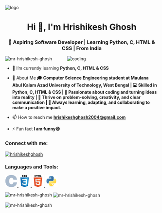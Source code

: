![logo](https://github.com/user-attachments/assets/46fd70d2-d22f-4bf1-b3d8-ef0810f4a0ba)
<h1 align="center">Hi 👋, I'm Hrishikesh Ghosh</h1>
<h3 align="center">🚀 Aspiring Software Developer | Learning Python, C, HTML & CSS | From India</h3>

<img align="right" alt="coding" width="300" src="https://github.com/user-attachments/assets/50059cfb-7001-491f-980f-7bbe1a579dcb">

<p align="left"> <img src="https://komarev.com/ghpvc/?username=mr-hrishikesh-ghosh&label=Profile%20views&color=0e75b6&style=flat" alt="mr-hrishikesh-ghosh" /> </p>

- 🌱 I’m currently learning **Python, C, HTML & CSS**

- 💬 About Me **🎓 Computer Science Engineering student at Maulana Abul Kalam Azad University of Technology, West Bengal | 💻 Skilled in Python, C, HTML & CSS | 🚀 Passionate about coding and turning ideas into reality | 🧩 Thrive on problem-solving, creativity, and clear communication | 🌱 Always learning, adapting, and collaborating to make a positive impact.**

- 📫 How to reach me **hrishikeshghosh2004@gmail.com**

- ⚡ Fun fact **I am funny😅**

<h3 align="left">Connect with me:</h3>
<p align="left">
<a href="https://linkedin.com/in/hrishikeshghosh" target="blank"><img align="center" src="https://raw.githubusercontent.com/rahuldkjain/github-profile-readme-generator/master/src/images/icons/Social/linked-in-alt.svg" alt="hrishikeshghosh" height="30" width="40" /></a>
</p>

<h3 align="left">Languages and Tools:</h3>
<p align="left"> <a href="https://www.cprogramming.com/" target="_blank" rel="noreferrer"> <img src="https://raw.githubusercontent.com/devicons/devicon/master/icons/c/c-original.svg" alt="c" width="40" height="40"/> </a> <a href="https://www.w3schools.com/css/" target="_blank" rel="noreferrer"> <img src="https://raw.githubusercontent.com/devicons/devicon/master/icons/css3/css3-original-wordmark.svg" alt="css3" width="40" height="40"/> </a> <a href="https://www.w3.org/html/" target="_blank" rel="noreferrer"> <img src="https://raw.githubusercontent.com/devicons/devicon/master/icons/html5/html5-original-wordmark.svg" alt="html5" width="40" height="40"/> </a> <a href="https://www.python.org" target="_blank" rel="noreferrer"> <img src="https://raw.githubusercontent.com/devicons/devicon/master/icons/python/python-original.svg" alt="python" width="40" height="40"/> </a> </p>

<p><img align="left" src="https://github-readme-stats.vercel.app/api/top-langs?username=mr-hrishikesh-ghosh&show_icons=true&locale=en&layout=compact" alt="mr-hrishikesh-ghosh" /></p>

<p>&nbsp;<img align="center" src="https://github-readme-stats.vercel.app/api?username=mr-hrishikesh-ghosh&show_icons=true&locale=en" alt="mr-hrishikesh-ghosh" /></p>

<p><img align="center" src="https://github-readme-streak-stats.herokuapp.com/?user=mr-hrishikesh-ghosh&" alt="mr-hrishikesh-ghosh" /></p>

